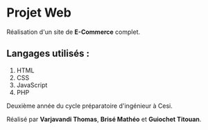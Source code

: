 # Projet Web

Réalisation d'un site de **E-Commerce** complet.

## Langages utilisés :

1. HTML
2. CSS
3. JavaScript
4. PHP

Deuxième année du cycle préparatoire d'ingénieur à Cesi.

Réalisé par **Varjavandi Thomas**, **Brisé Mathéo** et **Guiochet Titouan**.